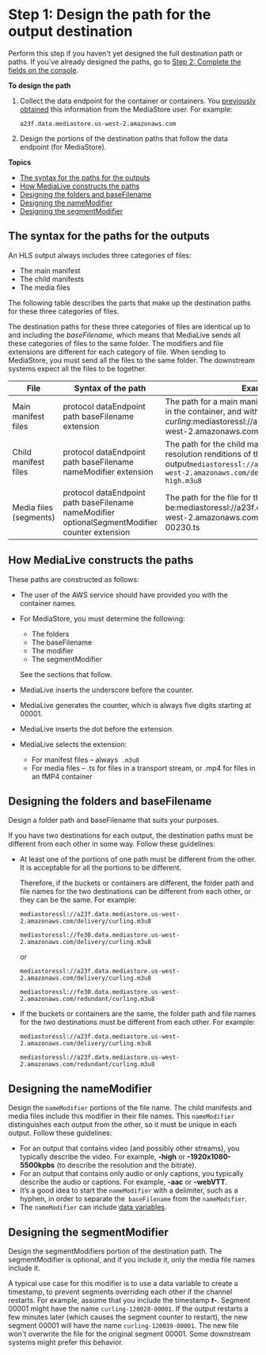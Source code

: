 # Step 1: Design the path for the output destination<a name="hls-destinations-ems-design"></a>

Perform this step if you haven't yet designed the full destination path or paths\. If you've already designed the paths, go to [Step 2: Complete the fields on the console](hls-specify-destination-ems.md)\.

**To design the path**

1. Collect the data endpoint for the container or containers\. You [previously obtained](origin-server-ems.md) this information from the MediaStore user\. For example:

   `a23f.data.mediastore.us-west-2.amazonaws.com`

1. Design the portions of the destination paths that follow the data endpoint \(for MediaStore\)\. 

**Topics**
+ [The syntax for the paths for the outputs](#hls-syntax-ems)
+ [How MediaLive constructs the paths](#hls-how-construct-urls-ems)
+ [Designing the folders and baseFilename](#hls-path-ems)
+ [Designing the nameModifier](#hls-nameModifier-design-ems)
+ [Designing the segmentModifier](#hls-segmentModifier-design-ems)

## The syntax for the paths for the outputs<a name="hls-syntax-ems"></a>

An HLS output always includes three categories of files: 
+ The main manifest
+ The child manifests
+ The media files

The following table describes the parts that make up the destination paths for these three categories of files\.

The destination paths for these three categories of files are identical up to and including the *baseFilename*, which means that MediaLive sends all these categories of files to the same folder\. The modifiers and file extensions are different for each category of file\. When sending to MediaStore, you must send all the files to the same folder\. The downstream systems expect all the files to be together\.


| File | Syntax of the path | Example | 
| --- | --- | --- | 
| Main manifest files | protocol dataEndpoint path baseFilename extension | The path for a main manifest in the path *delivery* in the container, and with the file name *curling*:mediastoressl://a23f\.data\.mediastore\.us\-west\-2\.amazonaws\.com/delivery/curling\.m3u8 | 
| Child manifest files | protocol dataEndpoint path baseFilename nameModifier extension | The path for the child manifest for the high\-resolution renditions of the curling output`mediastoressl://a23f.data.mediastore.us-west-2.amazonaws.com/delivery/curling-high.m3u8` | 
| Media files \(segments\) | protocol dataEndpoint path baseFilename nameModifier optionalSegmentModifier counter extension | The path for the file for the 230th segment might be:mediastoressl://a23f\.data\.mediastore\.us\-west\-2\.amazonaws\.com/delivery/curling\-high\-00230\.ts | 

## How MediaLive constructs the paths<a name="hls-how-construct-urls-ems"></a>

These paths are constructed as follows:
+ The user of the AWS service should have provided you with the container names\.
+ For MediaStore, you must determine the following: 
  + The folders
  + The baseFilename
  + The modifier
  + The segmentModifier

  See the sections that follow\.
+ MediaLive inserts the underscore before the counter\.
+ MediaLive generates the counter, which is always five digits starting at 00001\.
+ MediaLive inserts the dot before the extension\.
+ MediaLive selects the extension:
  + For manifest files – always` .m3u8`
  + For media files – \.ts for files in a transport stream, or \.mp4 for files in an fMP4 container 

## Designing the folders and baseFilename<a name="hls-path-ems"></a>

Design a folder path and baseFilename that suits your purposes\. 

If you have two destinations for each output, the destination paths must be different from each other in some way\. Follow these guidelines:
+ At least one of the portions of one path must be different from the other\. It is acceptable for all the portions to be different\. 

  Therefore, if the buckets or containers are different, the folder path and file names for the two destinations can be different from each other, or they can be the same\. For example:

  `mediastoressl://a23f.data.mediastore.us-west-2.amazonaws.com/delivery/curling.m3u8`

  `mediastoressl://fe30.data.mediastore.us-west-2.amazonaws.com/delivery/curling.m3u8`

  or

  `mediastoressl://a23f.data.mediastore.us-west-2.amazonaws.com/delivery/curling.m3u8`

  `mediastoressl://fe30.data.mediastore.us-west-2.amazonaws.com/redundant/curling.m3u8`
+ If the buckets or containers are the same, the folder path and file names for the two destinations must be different from each other\. For example:

  `mediastoressl://a23f.data.mediastore.us-west-2.amazonaws.com/delivery/curling.m3u8`

  `mediastoressl://a23f.data.mediastore.us-west-2.amazonaws.com/redundant/curling.m3u8`

## Designing the nameModifier<a name="hls-nameModifier-design-ems"></a>

Design the `nameModifier` portions of the file name\. The child manifests and media files include this modifier in their file names\. This `nameModifier` distinguishes each output from the other, so it must be unique in each output\. Follow these guidelines:
+ For an output that contains video \(and possibly other streams\), you typically describe the video\. For example, **\-high** or **\-1920x1080\-5500kpbs** \(to describe the resolution and the bitrate\)\.
+ For an output that contains only audio or only captions, you typically describe the audio or captions\. For example, **\-aac** or **\-webVTT**\.
+ It’s a good idea to start the `nameModifier` with a delimiter, such as a hyphen, in order to separate the` baseFilename` from the `nameModifier`\.
+ The `nameModifier` can include [data variables](variable-data-identifiers.md)\.

## Designing the segmentModifier<a name="hls-segmentModifier-design-ems"></a>

Design the segmentModifiers portion of the destination path\. The segmentModifier is optional, and if you include it, only the media file names include it\. 

A typical use case for this modifier is to use a data variable to create a timestamp, to prevent segments overriding each other if the channel restarts\. For example, assume that you include the timestamp **$t$\-**\. Segment 00001 might have the name `curling-120028-00001`\. If the output restarts a few minutes later \(which causes the segment counter to restart\), the new segment 00001 will have the name `curling-120039-00001`\. The new file won't overwrite the file for the original segment 00001\. Some downstream systems might prefer this behavior\.